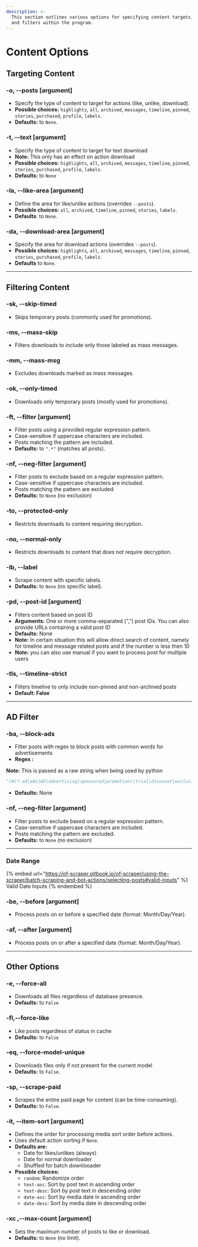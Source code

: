 ```yaml
---
description: >-
  This section outlines various options for specifying content targets, actions,
  and filters within the program.
---
```


# Content Options

## Targeting Content

### **-o, --posts** \[argument]

* Specify the type of content to target for actions (like, unlike, download).
* **Possible choices:** `highlights`, `all`, `archived`, `messages`, `timeline`, `pinned`, `stories`, `purchased`, `profile`, `labels`.
* **Defaults:** to `None`.

### **-t, --text** \[argument]

* Specify the type of content to target for text download
* **Note:** This only has an effect on action download
* **Possible choices:** `highlights`, `all`, `archived`, `messages`, `timeline`, `pinned`, `stories`, `purchased`, `profile`, `labels`.
* **Defaults:** to `None`

### **-la, --like-area** \[argument]

* Define the area for like/unlike actions (overrides `--posts`).
* **Possible choices:** `all`, `archived`, `timeline`, `pinned`, `stories`, `labels`.
* **Defaults**: to `None`.

### **-da, --download-area** \[argument]

* Specify the area for download actions (overrides `--posts`).
* **Possible choices:** `highlights`, `all`, `archived`, `messages`, `timeline`, `pinned`, `stories`, `purchased`, `profile`, `labels`.
* **Defaults** to `None`.

***

## Filtering Content

### **-sk, --skip-timed**

* Skips temporary posts (commonly used for promotions).

### **-ms, --mass-skip**

* Filters downloads to include only those labeled as mass messages.

### **-mm, --mass-msg**

* Excludes downloads marked as mass messages.

### **-ok, --only-timed**

* Downloads only temporary posts (mostly used for promotions).

### **-ft, --filter** \[argument]

* Filter posts using a provided regular expression pattern.
* Case-sensitive if uppercase characters are included.
* Posts matching the pattern are included.
* **Defaults:** to `".*"` (matches all posts).

### **-nf, --neg-filter** \[argument]

* Filter posts to exclude based on a regular expression pattern.
* Case-sensitive if uppercase characters are included.
* Posts matching the pattern are excluded.
* **Defaults:** to `None` (no exclusion)

### **-to, --protected-only**

* Restricts downloads to content requiring decryption.

### **-no, --normal-only**

* Restricts downloads to content that does not require decryption.

### **-lb, --label**

* Scrape content with specific labels.
* **Defaults:** to `None` (no specific label).

### **-pd, --post-id \[argument]**

* Filters content based on post ID
* **Arguments:** One or more comma-separated (",") post IDs. You can also provide URLs containing a valid post ID
* **Defaults:** None
* **Note:** In certain situation this will allow direct search of content, namely for timeline and message related posts and if the number is less then 10
* **Note:** you can also use manual if you want to process post for multiple users

### -tls, --timeline-strict

* Filters timeline to only include non-pinned and non-archived posts
* **Default: False**

***

## AD Filter

### **-ba, --block-ads**

* Filter posts with regex to block posts with common words for advertisements
* **Regex :**

**Note:** This is passed as a raw string when  being used by python

```python
"(#(?:ad|ads|AD|advertising|sponsored|promotion)|trial|discount|exclusive\s+offer|giveaway|limited\s+time|\Buser\s+promo|shoutout|endorsement)"

```

* **Defaults:** None

### **-nf, --neg-filter** \[argument]

* Filter posts to exclude based on a regular expression pattern.
* Case-sensitive if uppercase characters are included.
* Posts matching the pattern are excluded.
* **Defaults:** to `None` (no exclusion)



***

### Date Range



{% embed url="https://of-scraper.gitbook.io/of-scraper/using-the-scraper/batch-scraping-and-bot-actions/selecting-posts#valid-inputs" %}
Valid Date Inputs
{% endembed %}

### **-be, --before** \[argument]

* Process posts on or before a specified date (format: Month/Day/Year).

### **-af, --after** \[argument]

* Process posts on or after a specified date (format: Month/Day/Year).

***

## Other Options

### **-e, --force-all**

* Downloads all files regardless of database presence.
* **Defaults:** to `False`

### **-fl,--force-like**

* Like posts regardless of status in cache&#x20;
* **Defaults:** to `False`

### **-eq, --force-model-unique**

* Downloads files only if not present for the current model
* **Defaults:** to `False`.

### **-sp, --scrape-paid**

* Scrapes the entire paid page for content (can be time-consuming).
* **Defaults:** to `False`.

### **-it, --item-sort** \[argument]

* Defines the order for processing media sort order before actions.
* Uses default action sorting if `None`.
* **Defaults are:**
  * Date for likes/unlikes (always)
  * Date for normal downloader
  * Shuffled for batch downlooader
* **Possible choices:**&#x20;
  * `random`: Randomize order&#x20;
  * `text-asc`: Sort by post text in ascending order&#x20;
  * `text-desc`: Sort by post text in descending order
  * `date-asc`: Sort by media date in ascending order
  * `date-desc`: Sort by media date in descending order

### **-xc ,--max-count** \[argument]

* Sets the maximum number of posts to like or download.
* **Defaults:** to `None` (no limit).
